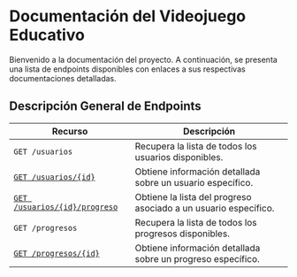 # Documentación del Videojuego Educativo

Bienvenido a la documentación del proyecto. A continuación, se presenta una lista
de endpoints disponibles con enlaces a sus respectivas documentaciones detalladas.

## Descripción General de Endpoints

| Recurso                    | Descripción |
| -------------------------- | ----------- |
| `GET /usuarios`               | Recupera la lista de todos los usuarios disponibles. |
| [`GET /usuarios/{id}`](./endpoints//get-usuarios-id.md)          | Obtiene información detallada sobre un usuario específico. |
| [`GET /usuarios/{id}/progreso`](./endpoints/get-usuarios-id-progreso.md)   | Obtiene la lista del progreso asociado a un usuario específico. |
| `GET /progresos`              | Recupera la lista de todos los progresos disponibles. |
| [`GET /progresos/{id}` ](./endpoints//get-progresos-id.md)          | Obtiene información detallada sobre un progreso específico. |